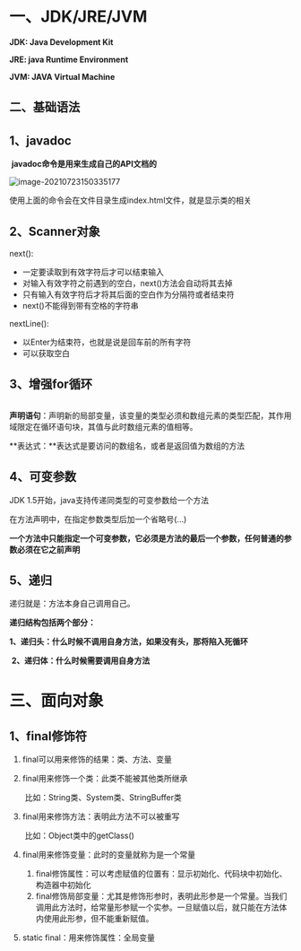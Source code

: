 # 一、JDK/JRE/JVM

**JDK: Java Development Kit**

**JRE: java Runtime Environment**

**JVM: JAVA Virtual Machine**

## 二、基础语法

## 1、javadoc

​	**javadoc命令是用来生成自己的API文档的**

![image-20210723150335177](C:\Users\MYSJ\AppData\Roaming\Typora\typora-user-images\image-20210723150335177.png)

使用上面的命令会在文件目录生成index.html文件，就是显示类的相关

## 2、Scanner对象

next():

- 一定要读取到有效字符后才可以结束输入
- 对输入有效字符之前遇到的空白，next()方法会自动将其去掉
- 只有输入有效字符后才将其后面的空白作为分隔符或者结束符
- next()不能得到带有空格的字符串

nextLine():

- 以Enter为结束符，也就是说是回车前的所有字符
- 可以获取空白

## 3、增强for循环

```java

```

**声明语句**：声明新的局部变量，该变量的类型必须和数组元素的类型匹配，其作用域限定在循环语句块，其值与此时数组元素的值相等。

**表达式：**表达式是要访问的数组名，或者是返回值为数组的方法

## 4、可变参数

JDK 1.5开始，java支持传递同类型的可变参数给一个方法

在方法声明中，在指定参数类型后加一个省略号(...)

**一个方法中只能指定一个可变参数，它必须是方法的最后一个参数，任何普通的参数必须在它之前声明**

## 5、递归

递归就是：方法本身自己调用自己。

**递归结构包括两个部分：**

​	**1、递归头：什么时候不调用自身方法，如果没有头，那将陷入死循环**

​	**2、递归体：什么时候需要调用自身方法**

# 三、面向对象

 

## 1、final修饰符

1. final可以用来修饰的结果：类、方法、变量

2. final用来修饰一个类：此类不能被其他类所继承

   ​	比如：String类、System类、StringBuffer类

3. final用来修饰方法：表明此方法不可以被重写

   ​	比如：Object类中的getClass()

4. final用来修饰变量：此时的变量就称为是一个常量

   1. final修饰属性：可以考虑赋值的位置有：显示初始化、代码块中初始化、构造器中初始化 
   2. final修饰局部变量：尤其是修饰形参时，表明此形参是一个常量。当我们调用此方法时，给常量形参赋一个实参。一旦赋值以后，就只能在方法体内使用此形参，但不能重新赋值。 

5. static final：用来修饰属性：全局变量



